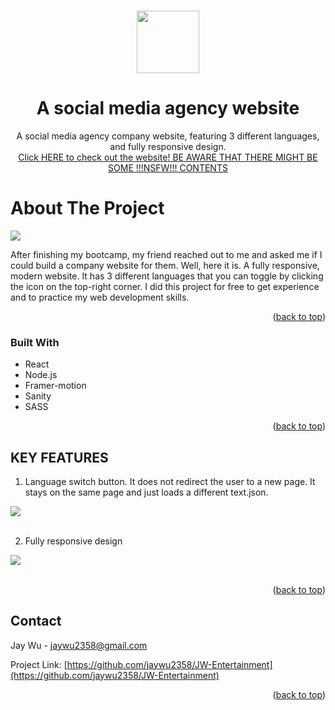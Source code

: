 <a name="readme-top"></a>
<!-- PROJECT LOGO -->
<br />
<div align="center">
  <a>
    <img src="https://github.com/jaywu2358/JW-Entertainment/assets/106934206/6ad0203a-e66a-4c21-a3ce-c064f346f915" height="100px">
  </a>
<h1 align="center">A social media agency website</h1>

  <p align="center">
    A social media agency company website, featuring 3 different languages, and fully responsive design.
    </br>  
    <a href="https://jw-entertainment.com/">Click HERE to check out the website! BE AWARE THAT THERE MIGHT BE SOME !!!NSFW!!! CONTENTS 
    </a>
  </p>
</div>

<!-- ABOUT THE PROJECT -->
<h1> About The Project </h1>
<img src="https://github.com/jaywu2358/JW-Entertainment/assets/106934206/b9d97e06-59d3-4d71-a254-4c3b361ea7a1"/>

After finishing my bootcamp, my friend reached out to me and asked me if I could build a company website for them. 
Well, here it is. A fully responsive, modern website. It has 3 different languages that you can toggle by clicking the icon on the top-right corner. I did this project for free to get experience and to practice my web development skills.


<p align="right">(<a href="#readme-top">back to top</a>)</p>



### Built With

* React
* Node.js
* Framer-motion
* Sanity
* SASS


<p align="right">(<a href="#readme-top">back to top</a>)</p>

<!-- USAGE EXAMPLES -->
## KEY FEATURES

1. Language switch button. It does not redirect the user to a new page. It stays on the same page and just loads a different text.json.
<img src="https://github.com/jaywu2358/JW-Entertainment/assets/106934206/468c0538-76c8-4939-9f00-c7ac35f41951"/>
</br>
</br>

2. Fully responsive design
<img src="https://github.com/jaywu2358/JW-Entertainment/assets/106934206/c77b3050-2d1a-4771-9190-bf16631438dc"/>
</br>
</br>

<p align="right">(<a href="#readme-top">back to top</a>)</p>


<!-- CONTACT -->
## Contact

Jay Wu - jaywu2358@gmail.com

Project Link: [https://github.com/jaywu2358/JW-Entertainment](https://github.com/jaywu2358/JW-Entertainment)

<p align="right">(<a href="#readme-top">back to top</a>)</p>

